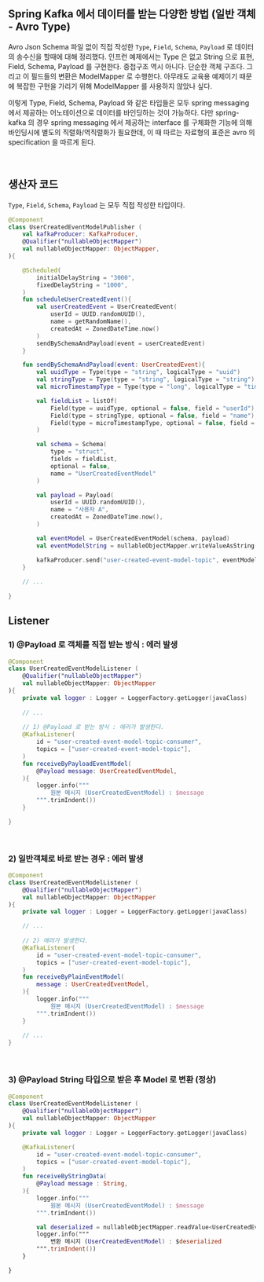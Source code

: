 ## Spring Kafka 에서 데이터를 받는 다양한 방법 (일반 객체 - Avro Type)

Avro Json Schema 파일 없이 직접 작성한 `Type`, `Field`, `Schema`, `Payload` 로 데이터의 송수신을 할때에 대해 정리했다. 인프런 예제에서는 Type 은 없고 String 으로 표현, Field, Schema, Payload 를 구현한다. 중첩구조 역시 아니다. 단순한 객체 구조다. 그리고 이 필드들의 변환은 ModelMapper 로 수행한다. 아무래도 교육용 예제이기 때문에 복잡한 구현을 가리기 위해 ModelMapper 를 사용하지 않았나 싶다.<br>

이렇게 Type, Field, Schema, Payload 와 같은 타입들은 모두 spring messaging 에서 제공하는 어노테이션으로 데이터를 바인딩하는 것이 가능하다. 다만 spring-kafka 의 경우 spring messaging 에서 제공하는 interface 를 구체화한 기능에 의해 바인딩시에 별도의 직렬화/역직렬화가 필요한데, 이 때 따르는 자료형의 표준은 avro 의 specification 을 따르게 된다.<br>

<br>



## 생산자 코드

`Type`, `Field`, `Schema`, `Payload` 는 모두 직접 작성한 타입이다.

```kotlin
@Component
class UserCreatedEventModelPublisher (
    val kafkaProducer: KafkaProducer,
    @Qualifier("nullableObjectMapper")
    val nullableObjectMapper: ObjectMapper,
){

    @Scheduled(
        initialDelayString = "3000",
        fixedDelayString = "1000",
    )
    fun scheduleUserCreatedEvent(){
        val userCreatedEvent = UserCreatedEvent(
            userId = UUID.randomUUID(),
            name = getRandomName(),
            createdAt = ZonedDateTime.now()
        )
        sendBySchemaAndPayload(event = userCreatedEvent)
    }

    fun sendBySchemaAndPayload(event: UserCreatedEvent){
        val uuidType = Type(type = "string", logicalType = "uuid")
        val stringType = Type(type = "string", logicalType = "string")
        val microTimestampType = Type(type = "long", logicalType = "timestamp-micros")

        val fieldList = listOf(
            Field(type = uuidType, optional = false, field = "userId"),
            Field(type = stringType, optional = false, field = "name"),
            Field(type = microTimestampType, optional = false, field = "createdAt"),
        )

        val schema = Schema(
            type = "struct",
            fields = fieldList,
            optional = false,
            name = "UserCreatedEventModel"
        )

        val payload = Payload(
            userId = UUID.randomUUID(),
            name = "사용자 A",
            createdAt = ZonedDateTime.now(),
        )

        val eventModel = UserCreatedEventModel(schema, payload)
        val eventModelString = nullableObjectMapper.writeValueAsString(eventModel)

        kafkaProducer.send("user-created-event-model-topic", eventModelString)
    }
  	
  	// ...
  	
}
```





## Listener

### 1) @Payload 로 객체를 직접 받는 방식 : 에러 발생

```kotlin
@Component
class UserCreatedEventModelListener (
    @Qualifier("nullableObjectMapper")
    val nullableObjectMapper: ObjectMapper
){
    private val logger : Logger = LoggerFactory.getLogger(javaClass)
  	
  	// ...
    
  	// 1) @Payload 로 받는 방식 : 에러가 발생한다.
    @KafkaListener(
        id = "user-created-event-model-topic-consumer",
        topics = ["user-created-event-model-topic"],
    )
    fun receiveByPayloadEventModel(
        @Payload message: UserCreatedEventModel,
    ){
        logger.info("""
            원본 메시지 (UserCreatedEventModel) : $message
        """.trimIndent())
    }

}
```

<br>



### 2) 일반객체로 바로 받는 경우 : 에러 발생

```kotlin
@Component
class UserCreatedEventModelListener (
    @Qualifier("nullableObjectMapper")
    val nullableObjectMapper: ObjectMapper
){
    private val logger : Logger = LoggerFactory.getLogger(javaClass)

  	// ...
  
    // 2) 에러가 발생한다.
    @KafkaListener(
        id = "user-created-event-model-topic-consumer",
        topics = ["user-created-event-model-topic"],
    )
    fun receiveByPlainEventModel(
        message : UserCreatedEventModel,
    ){
        logger.info("""
            원본 메시지 (UserCreatedEventModel) : $message
        """.trimIndent())
    }
  
  	// ...
}
```

<br>



### 3) @Payload String 타입으로 받은 후 Model 로 변환 (정상)

```kotlin
@Component
class UserCreatedEventModelListener (
    @Qualifier("nullableObjectMapper")
    val nullableObjectMapper: ObjectMapper
){
    private val logger : Logger = LoggerFactory.getLogger(javaClass)

    @KafkaListener(
        id = "user-created-event-model-topic-consumer",
        topics = ["user-created-event-model-topic"],
    )
    fun receiveByStringData(
        @Payload message : String,
    ){
        logger.info("""
            원본 메시지 (UserCreatedEventModel) : $message
        """.trimIndent())

        val deserialized = nullableObjectMapper.readValue<UserCreatedEventModel>(message, UserCreatedEventModel::class.java)
        logger.info("""
            변환 메시지 (UserCreatedEventModel) : $deserialized
        """.trimIndent())
    }

}
```

